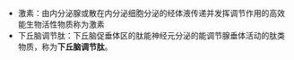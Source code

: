 - 激素：由内分泌腺或散在内分泌细胞分泌的经体液传递并发挥调节作用的高效能生物活性物质称为激素
- 下丘脑调节肽：下丘脑促垂体区的肽能神经元分泌的能调节腺垂体活动的肽类物质，称为**下丘脑调节肽**。